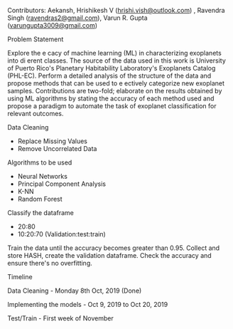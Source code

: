 Contributors: Aekansh, Hrishikesh V (hrishi.vish@outlook.com) , Ravendra Singh (ravendras2@gmail.com), Varun R. Gupta (varungupta3009@gmail.com)

Problem Statement

Explore the e cacy of machine learning (ML) in characterizing exoplanets into di erent classes. The source of
the data used in this work is University of Puerto Rico's Planetary Habitability Laboratory's Exoplanets Catalog
(PHL-EC). Perform a detailed analysis of the structure of the data and propose methods that can be used to
e ectively categorize new exoplanet samples. Contributions are two-fold; elaborate on the results obtained
by using ML algorithms by stating the accuracy of each method used and propose a paradigm to automate the task
of exoplanet classification for relevant outcomes. 


Data Cleaning
  - Replace Missing Values
  - Remove Uncorrelated Data

Algorithms to be used
  - Neural Networks
  - Principal Component Analysis
  - K-NN
  - Random Forest

Classify the dataframe
  - 20:80
  - 10:20:70 (Validation:test:train)
  
Train the data until the accuracy becomes greater than 0.95. Collect and store HASH, create the validation dataframe. Check the accuracy and ensure there's no overfitting. 


Timeline

Data Cleaning - Monday 8th Oct, 2019 (Done)

Implementing the models - Oct 9, 2019 to Oct 20, 2019

Test/Train - First week of November
